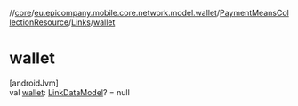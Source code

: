 //[core](../../../../index.md)/[eu.epicompany.mobile.core.network.model.wallet](../../index.md)/[PaymentMeansCollectionResource](../index.md)/[Links](index.md)/[wallet](wallet.md)

# wallet

[androidJvm]\
val [wallet](wallet.md): [LinkDataModel](../../../eu.epicompany.mobile.core.network.hypermedia/-link-data-model/index.md)? = null
